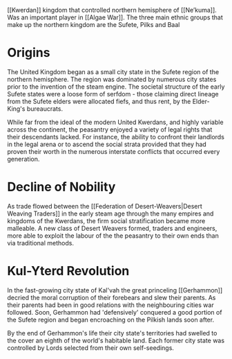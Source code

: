 [[Kwerdan]] kingdom that controlled northern hemisphere of [[Ne’kuma]]. Was an important player in [[Algae War]]. The three main ethnic groups that make up the northern kingdom are the Sufete, Pilks and Baal

# Origins
The United Kingdom began as a small city state in the Sufete region of the northern hemisphere. The region was dominated by numerous city states prior to the invention of the steam engine. The societal structure of the early Sufete states were a loose form of serfdom - those claiming direct lineage from the Sufete elders were allocated fiefs, and thus rent, by the Elder-King's bureaucrats.

While far from the ideal of the modern United Kwerdans, and highly variable across the continent, the peasantry enjoyed a variety of legal rights that their descendants lacked. For instance, the ability to confront their landlords in the legal arena or to ascend the social strata provided that they had proven their worth in the numerous interstate conflicts that occurred every generation.

# Decline of Nobility
As trade flowed between the [[Federation of Desert-Weavers|Desert Weaving Traders]] in the early steam age through the many empires and kingdoms of the Kwerdans, the firm social stratification became more malleable. A new class of Desert Weavers formed, traders and engineers, more able to exploit the labour of the the peasantry to their own ends than via traditional methods. 
# Kul-Yterd Revolution
In the fast-growing city state of Kal'vah the great princeling [[Gerhammon]] decried the moral corruption of their forebears and slew their parents. As their parents had been in good relations with the neighbouring cities war followed. Soon, Gerhammon had 'defensively' conquered a good portion of the Sufete region and began encroaching on the Pilkish lands soon after.

By the end of Gerhammon's life their city state's territories had swelled to the cover an eighth of the world's habitable land. Each former city state was controlled by Lords selected from their own self-seedings.

